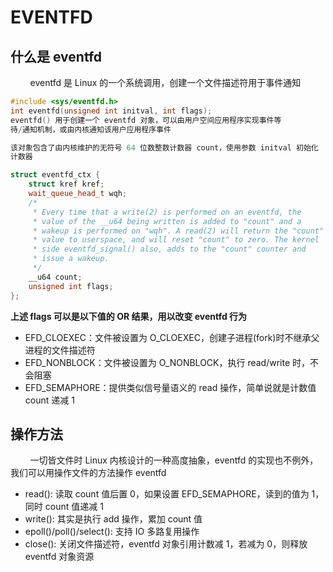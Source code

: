 # EVENTFD

## 什么是 eventfd

&nbsp;&nbsp;&nbsp;&nbsp;&nbsp;&nbsp;&nbsp;
eventfd 是 Linux 的一个系统调用，创建一个文件描述符用于事件通知

```cpp
#include <sys/eventfd.h>
int eventfd(unsigned int initval, int flags);
eventfd() 用于创建一个 eventfd 对象，可以由用户空间应用程序实现事件等
待/通知机制，或由内核通知该用户应用程序事件

该对象包含了由内核维护的无符号 64 位数整数计数器 count，使用参数 initval 初始化
计数器

struct eventfd_ctx {
    struct kref kref;
    wait_queue_head_t wqh;
    /*
     * Every time that a write(2) is performed on an eventfd, the
     * value of the __u64 being written is added to "count" and a
     * wakeup is performed on "wqh". A read(2) will return the "count"
     * value to userspace, and will reset "count" to zero. The kernel
     * side eventfd_signal() also, adds to the "count" counter and
     * issue a wakeup.
     */
    __u64 count;
    unsigned int flags;
};
```
**上述 flags 可以是以下值的 OR 结果，用以改变 eventfd 行为**

- EFD_CLOEXEC：文件被设置为 O_CLOEXEC，创建子进程(fork)时不继承父进程的文件描述符
- EFD_NONBLOCK：文件被设置为 O_NONBLOCK，执行 read/write 时，不会阻塞
- EFD_SEMAPHORE：提供类似信号量语义的 read 操作，简单说就是计数值 count 递减 1

## 操作方法
&nbsp;&nbsp;&nbsp;&nbsp;&nbsp;&nbsp;&nbsp;
一切皆文件时 Linux 内核设计的一种高度抽象，eventfd 的实现也不例外，我们可以用操作文件的方法操作 eventfd

- read(): 读取 count 值后置 0，如果设置 EFD_SEMAPHORE，读到的值为 1，同时 count 值递减 1
- write(): 其实是执行 add 操作，累加 count 值
- epoll()/poll()/select(): 支持 IO 多路复用操作
- close(): 关闭文件描述符，eventfd 对象引用计数减 1，若减为 0，则释放 eventfd 对象资源
